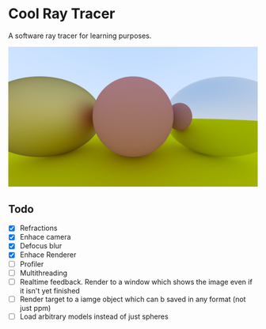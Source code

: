 # Cool Ray Tracer

A software ray tracer for learning purposes.

![](images/preview1.png)

## Todo

- [x] Refractions
- [x] Enhace camera
- [x] Defocus blur
- [x] Enhace Renderer
- [ ] Profiler
- [ ] Multithreading
- [ ] Realtime feedback. Render to a window which shows the image even if it isn't yet finished
- [ ] Render target to a iamge object which can b saved in any format (not just ppm)
- [ ] Load arbitrary models instead of just spheres